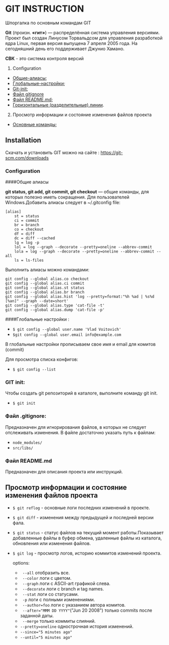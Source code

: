 # GIT INSTRUCTION
Шпоргалка по основным командам GIT

**Git** (произн. **«гит»**) — распределённая система управления версиями. Проект был создан Линусом Торвальдсом для управления разработкой ядра Linux, первая версия выпущена 7 апреля 2005 года. На сегодняшний день его поддерживает Джунио Хамано.

**СВК** - это система контроля версий

1. Configuration
 + [Общие-алиасы](#Общие-алиасы);
 + [Глобальные-настройки](#Глобальные-настройки-);
 + [Git-init](#git-init);
 + [Файл gitignore](#Файл-gitignore)
 + [Файл README.md](#Файл-readmemd);
 + [Горизонтальные (разделительные) линии](#Lines).
2. Просмотр информации и состояние изменения файлов проекта
 + [Основные команды](#Просмотр-информации-и-состояние-изменения-файлов-проекта);

## Installation

Скачать и установить GIT можно на сайте : https://git-scm.com/downloads

### Configuration

####Общие алиасы

**git status, git add, git commit, git checkout** — общие команды, для которых полезно иметь сокращения.
Для пользователей Windows.Добавить алиасы следует в ~/.gitconfig file:

	[alias]
		st = status
		ci = commit
		br = branch
		co = checkout
		df = diff
		dc = diff --cached
		lg = log -p
		lol = log --graph --decorate --pretty=oneline --abbrev-commit
		lola = log --graph --decorate --pretty=oneline --abbrev-commit --all
		ls = ls-files

Выполнить алиасы можно командами:

	git config --global alias.co checkout
	git config --global alias.ci commit
	git config --global alias.st status
	git config --global alias.br branch
	git config --global alias.hist 'log --pretty=format:"%h %ad | %s%d [%an]" --graph --date=short'
	git config --global alias.type 'cat-file -t'
	git config --global alias.dump 'cat-file -p'

####Глобальные настройки :


- `$ git config --global user.name 'Vlad Voitovich'`
- `$git config --global user.email info@example.com`

В глобальные настройки прописываем свое имя и email для комитов (commit)

Для просмотра списка конфигов:
- `$ git config --list `


### GIT init:

Чтобы создать git репозиторий в каталоге, выполните команду git init.

- `$ git init`

### Файл .gitignore:

Предназначен для игнорирования файлов, в которых не следует отслеживать изменения. В файле достаточно указать путь к файлам:

- `node_modules/`
- `src/libs/`

### Файл README.md

Предназначен для описания проекта или инструкций.

## Просмотр информации и состояние изменения файлов проекта

- `$ git reflog` - основные логи последних изменений в проекте.

- `$ git diff` - изменения между предыдущей и последней версии фала.

- `$ git status` - статус файлов на текущий момент работы.Показывает добавленные файлы в буфер обмена, удаленные файлы из каталога, обновления или изменения файлов.

- `$ git log` - просмотр логов, историю коммитов изменений проекта.

	options:

	- ` --all` отобразить все.
	- ` --color` логи с цветом.
	- ` --graph` логи с  ASCII-art графикой слева.
	- ` --decorate` логи с branch и tag names.
	- ` --stat` логи со статусами.
	- ` -p` логи с полными изменениями.
	- ` --author=foo` логи с указанием автора комитов.
	- ` --after="MMM DD YYYY"`("Jun 20 2008") только commits после заданной даты.
	- ` --merge` только коммиты слияний.
	- `--pretty=oneline` однострочная история изменений.
	- `--since="5 minutes ago"`
	- `--until="5 minutes ago"`
